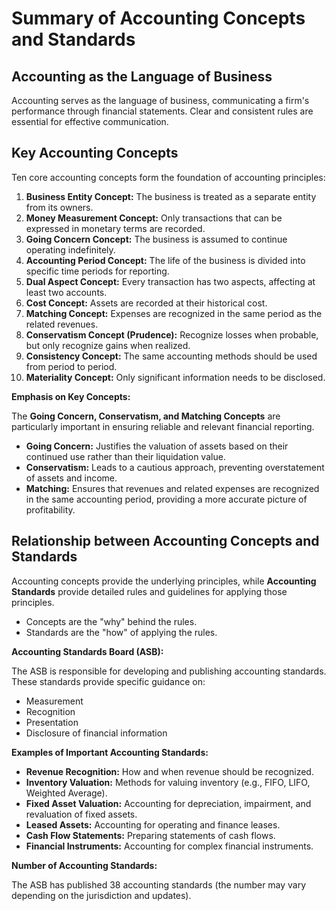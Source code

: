 # Summary of Accounting Concepts and Standards


## Accounting as the Language of Business

Accounting serves as the language of business, communicating a firm's performance through financial statements. Clear and consistent rules are essential for effective communication.

## Key Accounting Concepts

Ten core accounting concepts form the foundation of accounting principles:

1.  **Business Entity Concept:** The business is treated as a separate entity from its owners.
2.  **Money Measurement Concept:** Only transactions that can be expressed in monetary terms are recorded.
3.  **Going Concern Concept:** The business is assumed to continue operating indefinitely.
4.  **Accounting Period Concept:** The life of the business is divided into specific time periods for reporting.
5.  **Dual Aspect Concept:** Every transaction has two aspects, affecting at least two accounts.
6.  **Cost Concept:** Assets are recorded at their historical cost.
7.  **Matching Concept:** Expenses are recognized in the same period as the related revenues.
8.  **Conservatism Concept (Prudence):** Recognize losses when probable, but only recognize gains when realized.
9.  **Consistency Concept:** The same accounting methods should be used from period to period.
10. **Materiality Concept:** Only significant information needs to be disclosed.

**Emphasis on Key Concepts:**

The **Going Concern, Conservatism, and Matching Concepts** are particularly important in ensuring reliable and relevant financial reporting.

*   **Going Concern:** Justifies the valuation of assets based on their continued use rather than their liquidation value.
*   **Conservatism:** Leads to a cautious approach, preventing overstatement of assets and income.
*   **Matching:** Ensures that revenues and related expenses are recognized in the same accounting period, providing a more accurate picture of profitability.

## Relationship between Accounting Concepts and Standards

Accounting concepts provide the underlying principles, while **Accounting Standards** provide detailed rules and guidelines for applying those principles.

*   Concepts are the "why" behind the rules.
*   Standards are the "how" of applying the rules.

**Accounting Standards Board (ASB):**

The ASB is responsible for developing and publishing accounting standards. These standards provide specific guidance on:

*   Measurement
*   Recognition
*   Presentation
*   Disclosure of financial information

**Examples of Important Accounting Standards:**

*   **Revenue Recognition:** How and when revenue should be recognized.
*   **Inventory Valuation:** Methods for valuing inventory (e.g., FIFO, LIFO, Weighted Average).
*   **Fixed Asset Valuation:** Accounting for depreciation, impairment, and revaluation of fixed assets.
*   **Leased Assets:** Accounting for operating and finance leases.
*   **Cash Flow Statements:** Preparing statements of cash flows.
*   **Financial Instruments:** Accounting for complex financial instruments.

**Number of Accounting Standards:**

The ASB has published 38 accounting standards (the number may vary depending on the jurisdiction and updates).
